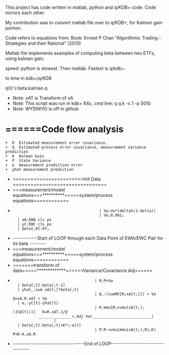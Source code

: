 This project has code written in matlab, python and q/KDB+ code.  Code mirrors each other 

My contribution was to convert matlab file over to q/KDB+, for Kalman gain portion.

Code refers to equations from:
Book: Ernest P Chan "Algorithmic Trading - Strategies and their Rational" (2013)

Matlab file implements examples of computing beta between two ETFs, using kalman gain. 

speed:  python is slowest.  Then matlab.  Fastest is q/kdb+.  

to time in kdb+/q/KDB

q)\t \l beta.kalman.q

+ Note: xAT is Transform of xA
+ Note: This script was run in kdb+ 64x, cmd line:  q q.k -s 1 -p 5010
+ Note:  WYSIWYG is off in github
# ======Code flow analysis
	+  R  Estimated measurement error covariance. 
	+  Q  Estimated process error covariance, measurement variance prediction
	+  K  Kalman Gain
	+  P  State Variance
	+  e  measurement prediction error
	+  yhat measurement prediction
+ ========================Init Data ================================
+ ===measurement/model equations===**********=====system/process equations============ 
+ 											| Vw:Vw*(delta%(1-delta))
 											| Ve:0.001;
 		| xA:EWA cls px								
 		| yC:EWC cls px
		| beta[;0]:0f;
+ ------------Start of LOOP through each Data Point of EWA/EWC Pair for its beta --------
+ ===measurement/model equations===**********=====system/process equations============ 
+  =======transform of data=====*************======Variance/Covariance Adj======
+ 										  | R:P+Vw
		| beta[;t]:beta[;t-1]
 	    | yhat,:sum xA[t;]*beta[;t]
 										  | Q,:(sumMV[R;xA[t;]]) + Ve	       Q=xA.R.xAT + Ve	
 		| e,:yC[t]-yhat[t]
 										  | K:mmu[R;vvmu[xA[t;];(1%Q[t])]]   K=R.xAT.1/Q
 				 _______________<_Adj Var__________________________|				
 			            |
 	    | beta[;t]:beta[;t]+K*\:e[t]
 										  | P:R-vvmu[mmu[xA[t;];R];K]  		P=R-K.xA.R
 													
+ -----------------------------------End of LOOP----------------------------------
													
					